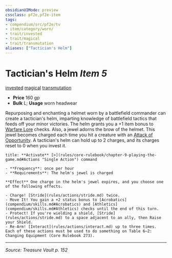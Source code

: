 ```yaml
---
obsidianUIMode: preview
cssclass: pf2e,pf2e-item
tags:
- compendium/src/pf2e/tv
- item/category/worn/
- trait/invested
- trait/magical
- trait/transmutation
aliases: ["Tactician's Helm"]
---
```

# Tactician's Helm *Item 5*  
[invested](invested.md "Invested Item Trait")  [magical](magical.md "Magical Item Trait")  [transmutation](transmutation.md "Transmutation School Trait")  

- **Price** 160 gp
- **Bulk** L; **Usage** worn headwear

Repurposing and enchanting a helmet worn by a battlefield commander can create a tactician's helm, imparting knowledge of battlefield tactics that feeds off your minor victories. The helm grants you a +1 item bonus to [Warfare Lore](skills.md#Lore) checks. Also, a jewel adorns the brow of the helmet. This jewel becomes charged each time you hit a creature with an [Attack of Opportunity](Reference/Rules/Actions/attack-of-opportunity.md). A tactician's helm can hold up to 2 charges, and its charges reset to 0 when you invest it.

```ad-embed-ability
title: **Activate** [>](rules/core-rulebook/chapter-9-playing-the-game.md#Actions "Single Action") command

- **Frequency**: once per hour
- **Requirements**: The helm's jewel is charged

**Effect** One charge in the helm's jewel expires, and you choose one of the following effects.

- Charge! [Stride](rules/actions/stride.md) twice.
- Move It! You gain a +2 status bonus to [Acrobatics](compendium/skills.md#Acrobatics) and [Athletics](compendium/skills.md#Athletics) checks until the end of this turn.
- Protect! If you're wielding a shield, [Stride](rules/actions/stride.md) to a space adjacent to an ally, then Raise your Shield.
- Re-Arm! [Interact](rules/actions/interact.md) up to three times. Each of these actions must be used to do something on Table 6–2: Changing Equipment (Core Rulebook 273).
```


---
*Source: Treasure Vault p. 152*
